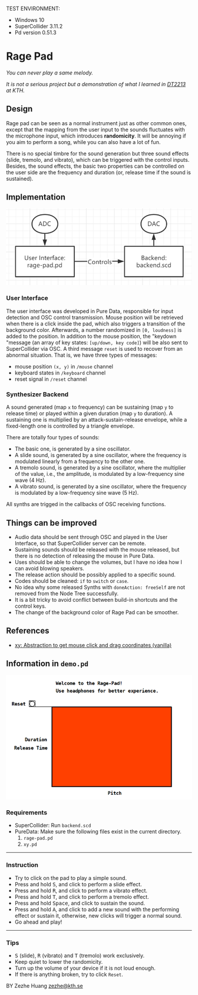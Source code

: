 TEST ENVIRONMENT:

- Windows 10
- SuperCollider 3.11.2
- Pd version 0.51.3

# Rage Pad

*You can never play a same melody.*

*It is not a serious project but a demonstration of what I learned in [DT2213](https://www.kth.se/student/kurser/kurs/DT2213?l=en) at KTH.*

## Design

Rage pad can be seen as a normal instrument just as other common ones, except that the mapping from the user input to the sounds fluctuates with the microphone input, which introduces **randomicity**. It will be annoying if you aim to perform a song, while you can also have a lot of fun.

There is no special timbre for the sound generation but three sound effects (slide, tremolo, and vibrato), which can be triggered with the control inputs. Besides, the sound effects, the basic two properties can be controlled on the user side are the frequency and duration (or, release time if the sound is sustained).

## Implementation

![illus.png](illus.png)

### User Interface

The user interface was developed in Pure Data, responsible for input detection and OSC control transmission. Mouse position will be retrieved when there is a click inside the pad, which also triggers a transition of the background color. Afterwards, a number randomized in `[0, loudness]` is added to the position. In addition to the mouse position, the "keydown "message (an array of key states: `[up/down, key code]`) will be also sent to SuperCollider via OSC. A third message `reset` is used to recover from an abnormal situation. That is, we have three types of messages:

- mouse position `(x, y)` in `/mouse` channel
- keyboard states in `/keyboard` channel
- reset signal in `/reset` channel

### Synthesizer Backend

A sound generated (map `x` to frequency) can be sustaining (map `y` to release time) or played within a given duration (map `y` to duration). A sustaining one is multiplied by an attack-sustain-release envelope, while a fixed-length one is controlled by a triangle envelope.

There are totally four types of sounds:

- The basic one, is generated by a sine oscillator.
- A slide sound, is generated by a sine oscillator, where the frequency is modulated linearly from a frequency to the other one.
- A tremolo sound, is generated by a sine oscillator, where the multiplier of the value, i.e., the amplitude, is modulated by a low-frequency sine wave (4 Hz).
- A vibrato sound, is generated by a sine oscillator, where the frequency is modulated by a low-frequency sine wave (5 Hz).

All synths are trigged in the callbacks of OSC receiving functions.

## Things can be improved

- Audio data should be sent through OSC and played in the User Interface, so that SuperCollider server can be remote.
- Sustaining sounds should be released with the mouse released, but there is no detection of releasing the mouse in Pure Data.
- Uses should be able to change the volumes, but I have no idea how I can avoid blowing speakers.
- The release action should be possibly applied to a specific sound.
- Codes should be cleaned: `if` to `switch` or `case`.
- No idea why some released Synths with `doneAction: freeSelf` are not removed from the Node Tree successfully.
- It is a bit tricky to avoid conflict between build-in shortcuts and the control keys.
- The change of the background color of Rage Pad can be smoother.

## References

- [xy: Abstraction to get mouse click and drag coordinates (vanilla)](https://forum.pdpatchrepo.info/topic/10854/xy-abstraction-to-get-mouse-click-and-drag-coordinates-vanilla)

## Information in `demo.pd`

![interface.png](interface.png)

### Requirements

- SuperCollider: Run `backend.scd`
- PureData: Make sure the following files exist in the current directory.
  1. `rage-pad.pd`
  2. `xy.pd`

---

### Instruction

- Try to click on the pad to play a simple sound.
- Press and hold <kbd>S</kbd>, and click to perform a slide effect.
- Press and hold <kbd>R</kbd>, and click to perform a vibrato effect.
- Press and hold <kbd>T</kbd>, and click to perform a tremolo effect.
- Press and hold <kbd>Space</kbd>, and click to sustain the sound.
- Press and hold <kbd>A</kbd>, and click to add a new sound with the performing effect or sustain it, otherwise, new clicks will trigger a normal sound.
- Go ahead and play!

---

### Tips

- <kbd>S</kbd> (slide), <kbd>R</kbd> (vibrato) and <kbd>T</kbd> (tremolo) work exclusively.
- Keep quiet to lower the randomicity.
- Turn up the volume of your device if it is not loud enough.
- If there is anything broken, try to click `Reset`.


BY Zezhe Huang zezhe@kth.se
